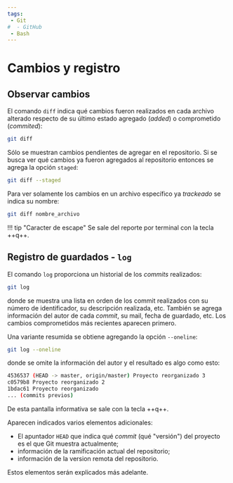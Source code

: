 ```yaml
---
tags:
 - Git
#  - GitHub
 - Bash
---
```



# Cambios y registro


## Observar cambios 

El comando `diff` indica qué cambios fueron realizados en cada archivo alterado respecto de su último estado agregado (*added*) o comprometido (*commited*): 
```bash title="Diferencias - no agregadas"
git diff
```
Sólo se muestran cambios pendientes de agregar en el repositorio. 
Si se busca ver qué cambios ya fueron agregados al repositorio entonces se agrega la opción `staged`:

```bash title="Diferencias - ya agregadas"
git diff --staged
```

Para ver solamente los cambios en un archivo específico ya *trackeado* se indica su nombre:

```bash title="Diferencias - por archivo"
git diff nombre_archivo
```

!!! tip "Caracter de escape"
    Se sale del reporte por terminal con la tecla ++q++.



## Registro de guardados - `log`

El comando `log` proporciona un historial de los *commits* realizados:


```bash title="log - completo"
git log
```

donde se muestra una lista en orden de los commit realizados con su número de identificador,
su descripción realizada, etc.
También se agrega información del autor de cada *commit*, su mail, fecha de guardado, etc.
Los cambios comprometidos más recientes aparecen primero. 

Una variante resumida se obtiene agregando la opción `--oneline`:

```bash title="log - resumido"
git log --oneline
```

donde se omite la información del autor y
el resultado es algo como esto:

``` bash
4536537 (HEAD -> master, origin/master) Proyecto reorganizado 3
c0579b8 Proyecto reorganizado 2
1bdac61 Proyecto reorganizado
... (commits previos)
```


De esta pantalla informativa se sale con la tecla ++q++.

Aparecen indicados varios elementos adicionales:

- El apuntador `HEAD` que indica qué *commit*  (qué "versión") del proyecto es el que Git muestra actualmente; 
- información de la ramificación actual del repositorio;
- información de la version remota del repositorio.

Estos elementos serán explicados más adelante.

